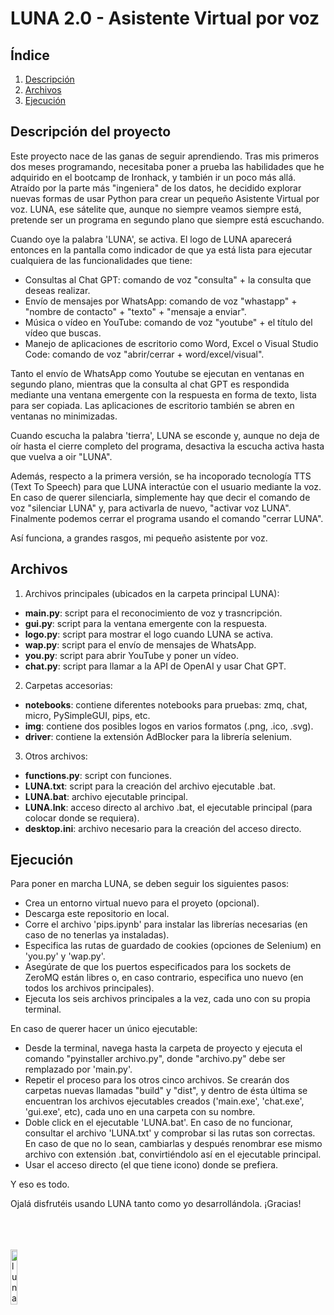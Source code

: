 # LUNA 2.0 - Asistente Virtual por voz

## Índice

1. [Descripción](#descripción)
2. [Archivos](#archivos)
3. [Ejecución](#ejecución)


<a name="descripción"/>

## Descripción del proyecto

Este proyecto nace de las ganas de seguir aprendiendo. Tras mis primeros dos meses programando, necesitaba poner a prueba las habilidades que he adquirido en el bootcamp de Ironhack, y también ir un poco más allá. Atraído por la parte más "ingeniera" de los datos, he decidido explorar nuevas formas de usar Python para crear un pequeño Asistente Virtual por voz. LUNA, ese sátelite que, aunque no siempre veamos siempre está, pretende ser un programa en segundo plano que siempre está escuchando.

Cuando oye la palabra 'LUNA', se activa. El logo de LUNA aparecerá entonces en la pantalla como indicador de que ya está lista para ejecutar cualquiera de las funcionalidades que tiene:

- Consultas al Chat GPT: comando de voz "consulta" + la consulta que deseas realizar.
- Envío de mensajes por WhatsApp: comando de voz "whastapp" + "nombre de contacto" + "texto" + "mensaje a enviar".
- Música o vídeo en YouTube: comando de voz "youtube" + el título del vídeo que buscas.
- Manejo de aplicaciones de escritorio como Word, Excel o Visual Studio Code: comando de voz "abrir/cerrar + word/excel/visual".

Tanto el envío de WhatsApp como Youtube se ejecutan en ventanas en segundo plano, mientras que la consulta al chat GPT es respondida mediante una ventana emergente con la respuesta en forma de texto, lista para ser copiada. Las aplicaciones de escritorio también se abren en ventanas no minimizadas.

Cuando escucha la palabra 'tierra', LUNA se esconde y, aunque no deja de oír hasta el cierre completo del programa, desactiva la escucha activa hasta que vuelva a oir "LUNA". 

Además, respecto a la primera versión, se ha incoporado tecnología TTS (Text To Speech) para que LUNA interactúe con el usuario mediante la voz. En caso de querer silenciarla, simplemente hay que decir el comando de voz "silenciar LUNA" y, para activarla de nuevo, "activar voz LUNA". Finalmente podemos cerrar el programa usando el comando "cerrar LUNA".

Así funciona, a grandes rasgos, mi pequeño asistente por voz.

 
 <a name="archivos"/>
 
## Archivos

1. Archivos principales (ubicados en la carpeta principal LUNA):

- <strong>main.py</strong>: script para el reconocimiento de voz y trasncripción.
- <strong>gui.py</strong>: script para la ventana emergente con la respuesta. 
- <strong>logo.py</strong>: script para mostrar el logo cuando LUNA se activa.
- <strong>wap.py</strong>: script para el envío de mensajes de WhatsApp.
- <strong>you.py</strong>: script para abrir YouTube y poner un vídeo.
- <strong>chat.py</strong>: script para llamar a la API de OpenAI y usar Chat GPT.


2. Carpetas accesorias:

- <strong>notebooks</strong>: contiene diferentes notebooks para pruebas: zmq, chat, micro, PySimpleGUI, pips, etc.
- <strong>img</strong>: contiene dos posibles logos en varios formatos (.png, .ico, .svg).
- <strong>driver</strong>: contiene la extensión AdBlocker para la librería selenium.

3. Otros archivos:

- <strong>functions.py</strong>: script con funciones.
- <strong>LUNA.txt</strong>: script para la creación del archivo ejecutable .bat.
- <strong>LUNA.bat</strong>: archivo ejecutable principal.
- <strong>LUNA.lnk</strong>: acceso directo al archivo .bat, el ejecutable principal (para colocar donde se requiera).
- <strong>desktop.ini</strong>: archivo necesario para la creación del acceso directo.


 <a name="ejecucion"/>
 
## Ejecución

Para poner en marcha LUNA, se deben seguir los siguientes pasos:

- Crea un entorno virtual nuevo para el proyeto (opcional).
- Descarga este repositorio en local.
- Corre el archivo 'pips.ipynb' para instalar las librerías necesarias (en caso de no tenerlas ya instaladas).
- Especifica las rutas de guardado de cookies (opciones de Selenium) en 'you.py' y 'wap.py'.
- Asegúrate de que los puertos especificados para los sockets de ZeroMQ están libres o, en caso contrario, especifica uno nuevo (en todos los archivos principales).
- Ejecuta los seis archivos principales a la vez, cada uno con su propia terminal.

En caso de querer hacer un único ejecutable:
- Desde la terminal, navega hasta la carpeta de proyecto y ejecuta el comando "pyinstaller archivo.py", donde "archivo.py" debe ser remplazado por 'main.py'.
- Repetir el proceso para los otros cinco archivos. Se crearán dos carpetas nuevas llamadas "build" y "dist", y dentro de ésta última se encuentran los archivos ejecutables creados ('main.exe', 'chat.exe', 'gui.exe', etc), cada uno en una carpeta con su nombre.
- Doble click en el ejecutable 'LUNA.bat'. En caso de no funcionar, consultar el archivo 'LUNA.txt' y comprobar si las rutas son correctas. En caso de que no lo sean, cambiarlas y después renombrar ese mismo archivo con extensión .bat, convirtiéndolo así en el ejecutable principal.
- Usar el acceso directo (el que tiene icono) donde se prefiera.

Y eso es todo.

Ojalá disfrutéis usando LUNA tanto como yo desarrollándola. ¡Gracias!

<br>
<br>
<br>

<img src="https://github.com/CharlyKill7/LUNA/blob/main/img/luna.png" alt="luna_logo" style="width: 15%; height: auto;">
